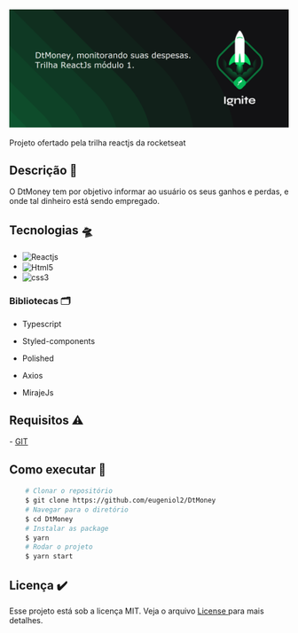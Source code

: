 <!-- <h1> 🚧README EM DESENVOLVIMENTO 🚧 </h1> -->


<h1 align="center">
  <img align="center" alt="IgniteModule1" src="https://github.com/eugeniol2/assets/blob/main/trilhaReactModulo1.png" />
</h1>


<p align="justify"> Projeto ofertado pela trilha reactjs da rocketseat </p>

<h2>Descrição 📝</h2>
<p> O DtMoney tem por objetivo informar ao usuário os seus ganhos e perdas, e onde tal dinheiro está sendo empregado.</p>


<h2>Tecnologias 🛸</h2>



<ul>
  <li><img align="center" alt="Reactjs" src="https://img.shields.io/badge/-ReactJs-61DAFB?logo=react&logoColor=white&style=plastic" /></li>
  <li><img align="center" alt="Html5" src="https://img.shields.io/badge/-HTML5-E34F26?logo=HTML5&logoColor=white&style=plastic" /></li>
  <li><img align="center" alt="css3" src="https://img.shields.io/badge/-CSS3-1572B6?logo=CSS3&logoColor=white&style=plastic" /></li>
</ul>

<h3>Bibliotecas 🗂️ </h3>
  <ul>
    <li><p> Typescript </p>
    <li><p> Styled-components </p>
    <li><p> Polished </p>
    <li><p> Axios </p>
    <li><p> MirajeJs </p>
  </ul>

<h2>Requisitos ⚠️ </h2>
- <a href="https://git-scm.com/">GIT</a>


<h2> Como executar 🚀  </h2>

```bash
    # Clonar o repositório
    $ git clone https://github.com/eugeniol2/DtMoney
    # Navegar para o diretório
    $ cd DtMoney
    # Instalar as package
    $ yarn
    # Rodar o projeto
    $ yarn start
```

<h2> Licença ✔️ </h2>
Esse projeto está sob a licença MIT. Veja o arquivo <a href="https://github.com/eugeniol2/DtMoney/blob/main/LICENSE"> License </a> para mais detalhes.

##
